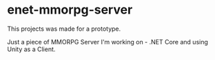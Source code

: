 # enet-mmorpg-server
This projects was made for a prototype.

Just a piece of MMORPG Server I'm working on - .NET Core and using Unity as a Client.
